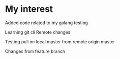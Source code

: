 # My interest
Added code related to my golang testing

Learning git cli
Remote changes

Testing pull on local master from remote origin master


Changes from feature branch

